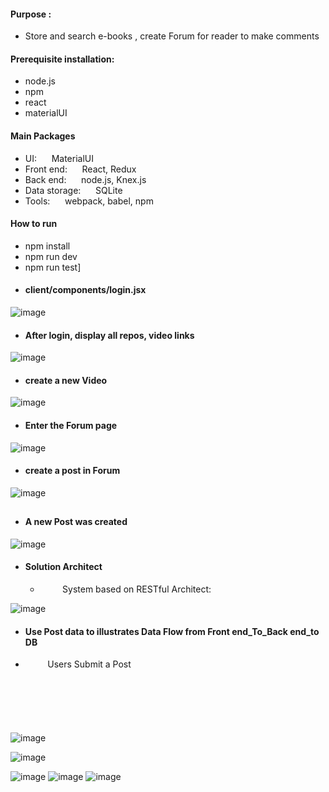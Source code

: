#### Purpose :     
+   Store and search e-books ,  create Forum for reader to make comments




	 
####  Prerequisite installation:
+    node.js                          
+  npm
+   react            
+   materialUI




####   Main Packages
+   UI:      &nbsp;&nbsp;&nbsp;&nbsp;       MaterialUI
+   Front end: &nbsp;&nbsp;&nbsp;&nbsp;     React, Redux
+  Back end: &nbsp;&nbsp;&nbsp;&nbsp;      node.js, Knex.js
+  Data storage:  &nbsp;&nbsp;&nbsp;&nbsp; SQLite &nbsp;&nbsp;&nbsp;&nbsp;   
+   Tools: &nbsp;&nbsp;&nbsp;&nbsp; webpack, babel, npm 

#### How to run
+  npm install
+  npm run dev
+  npm run test]





 



*  #### client/components/login.jsx
![image](https://github.com/githubmave/aihe-Book/assets/8073738/fa7d98b9-024c-4a27-ab56-69267034460b)


* #### After login, display all repos, video links
![image](https://github.com/githubmave/aihe-Book/assets/8073738/788c3721-aefc-46fc-80b9-52f9e17cfdca)


* #### create a new Video

![image](https://github.com/githubmave/aihe-Book/assets/8073738/251fdaa0-982f-4684-8a1b-52a9a322d144)


 * #### Enter the Forum page
![image](https://github.com/githubmave/aihe-Book/assets/8073738/53841ebd-cff6-471c-a0af-5f61b6b22ecf)


 * #### create a post in Forum
![image](https://github.com/githubmave/aihe-Book/assets/8073738/b38b4d69-fd2d-471f-8919-705c00d90e12)
##
 * #### A new Post was created
![image](https://github.com/githubmave/aihe-Book/assets/8073738/49381a1b-f7b2-461e-86ad-1251f7740de4)



* ####  Solution Architect
  -    &nbsp;&nbsp;&nbsp;&nbsp;&nbsp;&nbsp;&nbsp;&nbsp; System based on RESTful Architect: 

![image](https://github.com/githubmave/aihe-Book/assets/8073738/235a59ae-c943-474b-95f0-b3251e89bb14)



* ####  Use Post data to illustrates Data Flow from Front end_To_Back end_to DB 
 -    &nbsp;&nbsp;&nbsp;&nbsp;&nbsp;&nbsp;&nbsp;&nbsp;  Users Submit a Post

##### &nbsp;&nbsp;&nbsp;&nbsp;&nbsp;&nbsp;&nbsp;&nbsp; 

##### &nbsp;&nbsp;&nbsp;&nbsp;&nbsp;&nbsp;&nbsp;&nbsp;  
![image](https://github.com/githubmave/aihe-Book/assets/8073738/b1f931cb-d458-478e-8809-280a4c2e6e7a)


![image](https://github.com/githubmave/aihe-Book/assets/8073738/6a0167cc-fdcb-48f0-afb9-50aad8b1492d)

![image](https://github.com/githubmave/aihe-Book/assets/8073738/c535a665-1ad5-4dc4-ab75-7b269f9a6db9)
![image](https://github.com/githubmave/aihe-Book/assets/8073738/ec70a07d-74de-4cb8-97cf-aa58c6377370)
![image](https://github.com/githubmave/aihe-Book/assets/8073738/e08cff1b-df09-428f-b4ee-ff58ac26828b)


   


 































